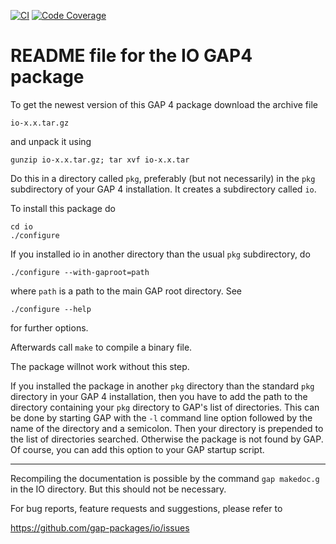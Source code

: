 [![CI](https://github.com/ssiccha/io/workflows/CI/badge.svg?branch=master)](https://github.com/gap-packages/recog/actions?query=workflow%3ACI+branch%3Amaster)
[![Code Coverage](https://app.codecov.io/github/gap-packages/io/coverage.svg?branch=master&token=)](https://codecov.io/gh/gap-packages/io)

# README file for the IO GAP4 package

To get the newest version of this GAP 4 package download the
archive file

    io-x.x.tar.gz

and unpack it using

    gunzip io-x.x.tar.gz; tar xvf io-x.x.tar

Do this in a directory called `pkg`, preferably (but not necessarily)
in the `pkg` subdirectory of your GAP 4 installation. It creates a
subdirectory called `io`.

To install this package do

    cd io
    ./configure

If you installed io in another directory than the usual `pkg`
subdirectory, do

    ./configure --with-gaproot=path

where `path` is a path to the main GAP root directory.
See

    ./configure --help

for further options.

Afterwards call `make` to compile a binary file.

The package willnot work without this step.

If you installed the package in another `pkg` directory than the standard
`pkg` directory in your GAP 4 installation, then you have to add the path
to the directory containing your `pkg` directory to GAP's list of directories.
This can be done by starting GAP with the `-l` command line option
followed by the name of the directory and a semicolon. Then your directory
is prepended to the list of directories searched. Otherwise the package
is not found by GAP. Of course, you can add this option to your GAP
startup script.

----------------------------------------------------------------------------

Recompiling the documentation is possible by the command `gap makedoc.g`
in the IO directory. But this should not be necessary.

For bug reports, feature requests and suggestions, please refer to

   <https://github.com/gap-packages/io/issues>
